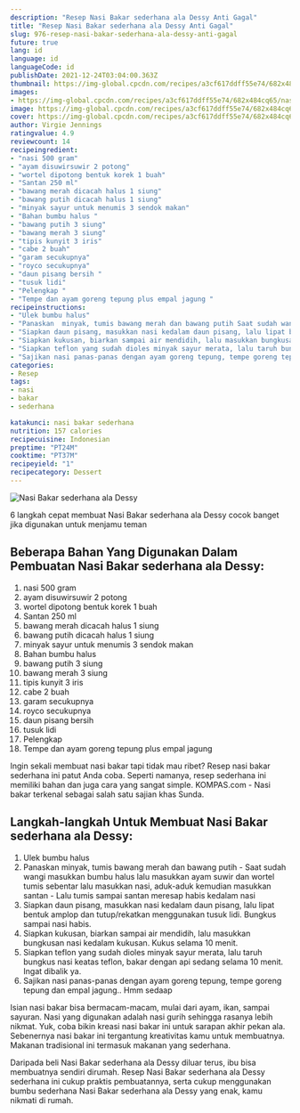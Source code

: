 ```yaml
---
description: "Resep Nasi Bakar sederhana ala Dessy Anti Gagal"
title: "Resep Nasi Bakar sederhana ala Dessy Anti Gagal"
slug: 976-resep-nasi-bakar-sederhana-ala-dessy-anti-gagal
future: true
lang: id
language: id
languageCode: id
publishDate: 2021-12-24T03:04:00.363Z 
thumbnail: https://img-global.cpcdn.com/recipes/a3cf617ddff55e74/682x484cq65/nasi-bakar-sederhana-ala-dessy-foto-resep-utama.png
images:
- https://img-global.cpcdn.com/recipes/a3cf617ddff55e74/682x484cq65/nasi-bakar-sederhana-ala-dessy-foto-resep-utama.png
image: https://img-global.cpcdn.com/recipes/a3cf617ddff55e74/682x484cq65/nasi-bakar-sederhana-ala-dessy-foto-resep-utama.png
cover: https://img-global.cpcdn.com/recipes/a3cf617ddff55e74/682x484cq65/nasi-bakar-sederhana-ala-dessy-foto-resep-utama.png
author: Virgie Jennings
ratingvalue: 4.9
reviewcount: 14
recipeingredient:
- "nasi 500 gram"
- "ayam disuwirsuwir 2 potong"
- "wortel dipotong bentuk korek 1 buah"
- "Santan 250 ml"
- "bawang merah dicacah halus 1 siung"
- "bawang putih dicacah halus 1 siung"
- "minyak sayur untuk menumis 3 sendok makan"
- "Bahan bumbu halus "
- "bawang putih 3 siung"
- "bawang merah 3 siung"
- "tipis kunyit 3 iris"
- "cabe 2 buah"
- "garam secukupnya"
- "royco secukupnya"
- "daun pisang bersih "
- "tusuk lidi"
- "Pelengkap "
- "Tempe dan ayam goreng tepung plus empal jagung "
recipeinstructions:
- "Ulek bumbu halus"
- "Panaskan  minyak, tumis bawang merah dan bawang putih Saat sudah wangi masukkan bumbu halus lalu masukkan ayam suwir dan wortel tumis  sebentar lalu masukkan nasi, aduk-aduk kemudian masukkan santan  Lalu tumis sampai santan meresap habis kedalam nasi"
- "Siapkan daun pisang, masukkan nasi kedalam daun pisang, lalu lipat bentuk amplop dan tutup/rekatkan menggunakan tusuk lidi. Bungkus sampai nasi habis."
- "Siapkan kukusan, biarkan sampai air mendidih, lalu masukkan bungkusan nasi kedalam kukusan. Kukus selama 10 menit."
- "Siapkan teflon yang sudah dioles minyak sayur merata, lalu taruh bungkus nasi keatas teflon, bakar dengan api sedang selama 10 menit. Ingat dibalik ya."
- "Sajikan nasi panas-panas dengan ayam goreng tepung, tempe goreng tepung dan empal jagung.. Hmm sedaap"
categories:
- Resep
tags:
- nasi
- bakar
- sederhana

katakunci: nasi bakar sederhana 
nutrition: 157 calories
recipecuisine: Indonesian
preptime: "PT24M"
cooktime: "PT37M"
recipeyield: "1"
recipecategory: Dessert
---
```



![Nasi Bakar sederhana ala Dessy](https://img-global.cpcdn.com/recipes/a3cf617ddff55e74/682x484cq65/nasi-bakar-sederhana-ala-dessy-foto-resep-utama.png)

6 langkah cepat membuat  Nasi Bakar sederhana ala Dessy cocok banget jika digunakan untuk menjamu teman

<!--inarticleads1-->

## Beberapa Bahan Yang Digunakan Dalam Pembuatan Nasi Bakar sederhana ala Dessy:

1. nasi 500 gram
1. ayam disuwirsuwir 2 potong
1. wortel dipotong bentuk korek 1 buah
1. Santan 250 ml
1. bawang merah dicacah halus 1 siung
1. bawang putih dicacah halus 1 siung
1. minyak sayur untuk menumis 3 sendok makan
1. Bahan bumbu halus 
1. bawang putih 3 siung
1. bawang merah 3 siung
1. tipis kunyit 3 iris
1. cabe 2 buah
1. garam secukupnya
1. royco secukupnya
1. daun pisang bersih 
1. tusuk lidi
1. Pelengkap 
1. Tempe dan ayam goreng tepung plus empal jagung 

Ingin sekali membuat nasi bakar tapi tidak mau ribet? Resep nasi bakar sederhana ini patut Anda coba. Seperti namanya, resep sederhana ini memiliki bahan dan juga cara yang sangat simple. KOMPAS.com - Nasi bakar terkenal sebagai salah satu sajian khas Sunda. 

<!--inarticleads2-->

## Langkah-langkah Untuk Membuat Nasi Bakar sederhana ala Dessy:

1. Ulek bumbu halus
1. Panaskan  minyak, tumis bawang merah dan bawang putih - Saat sudah wangi masukkan bumbu halus lalu masukkan ayam suwir dan wortel tumis  sebentar lalu masukkan nasi, aduk-aduk kemudian masukkan santan  - Lalu tumis sampai santan meresap habis kedalam nasi
1. Siapkan daun pisang, masukkan nasi kedalam daun pisang, lalu lipat bentuk amplop dan tutup/rekatkan menggunakan tusuk lidi. Bungkus sampai nasi habis.
1. Siapkan kukusan, biarkan sampai air mendidih, lalu masukkan bungkusan nasi kedalam kukusan. Kukus selama 10 menit.
1. Siapkan teflon yang sudah dioles minyak sayur merata, lalu taruh bungkus nasi keatas teflon, bakar dengan api sedang selama 10 menit. Ingat dibalik ya.
1. Sajikan nasi panas-panas dengan ayam goreng tepung, tempe goreng tepung dan empal jagung.. Hmm sedaap


Isian nasi bakar bisa bermacam-macam, mulai dari ayam, ikan, sampai sayuran. Nasi yang digunakan adalah nasi gurih sehingga rasanya lebih nikmat. Yuk, coba bikin kreasi nasi bakar ini untuk sarapan akhir pekan ala. Sebenernya nasi bakar ini tergantung kreativitas kamu untuk membuatnya. Makanan tradisional ini termasuk makanan yang sederhana. 

Daripada   beli  Nasi Bakar sederhana ala Dessy  diluar terus, ibu  bisa membuatnya sendiri dirumah. Resep  Nasi Bakar sederhana ala Dessy  sederhana ini cukup praktis pembuatannya, serta cukup menggunakan bumbu sederhana  Nasi Bakar sederhana ala Dessy  yang enak, kamu nikmati di rumah.
